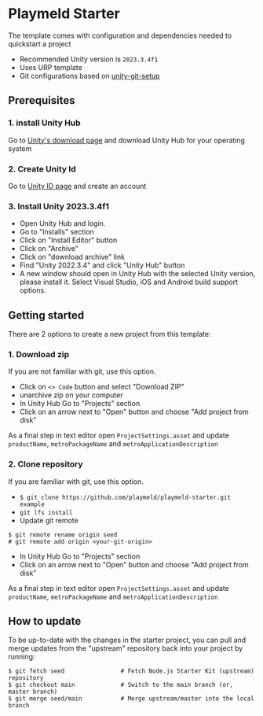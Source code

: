 # Playmeld Starter

The template comes with configuration and dependencies needed to quickstart a project

- Recommended Unity version is `2023.3.4f1`
- Uses URP template
- Git configurations based on [unity-git-setup](https://github.com/playmeld/unity-git-setup)

## Prerequisites

### 1. install Unity Hub

Go to [Unity's download page](https://unity.com/download) and download Unity Hub for your operating system

### 2. Create Unity Id

Go to [Unity ID page](https://id.unity.com) and create an account

### 3. Install Unity 2023.3.4f1

- Open Unity Hub and login.
- Go to "Installs" section
- Click on "Install Editor" button
- Click on "Archive"
- Click on "download archive" link
- Find "Unity 2022.3.4" and click "Unity Hub" button
- A new window should open in Unity Hub with the selected Unity version, please install it. Select Visual Studio, iOS and Android build support options.

## Getting started

There are 2 options to create a new project from this template:

### 1. Download zip

If you are not familiar with git, use this option.

- Click on `<> Code` button and select "Download ZIP"
- unarchive zip on your computer
- In Unity Hub Go to "Projects" section
- Click on an arrow next to "Open" button and choose "Add project from disk"

As a final step in text editor open `ProjectSettings.asset` and update `productName`, `metroPackageName` and `metroApplicationDescription`


### 2. Clone repository

If you are familiar with git, use this option.

- `$ git clone https://github.com/playmeld/playmeld-starter.git example`
- `git lfs install`
- Update git remote

```
$ git remote rename origin seed
# git remote add origin <your-git-origin>
```

- In Unity Hub Go to "Projects" section
- Click on an arrow next to "Open" button and choose "Add project from disk"

As a final step in text editor open `ProjectSettings.asset` and update `productName`, `metroPackageName` and `metroApplicationDescription`

## How to update

To be up-to-date with the changes in the starter project, you can pull and merge updates from the "upstream" repository back into your project by running:

```
$ git fetch seed                # Fetch Node.js Starter Kit (upstream) repository
$ git checkout main             # Switch to the main branch (or, master branch)
$ git merge seed/main           # Merge upstream/master into the local branch
```
